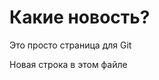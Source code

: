 <!DOCTYPE html>
<html>
<head>
<title>Здравствуй!!!</title>
<link rel="stylesheet" href="bluestyle.css">
</head>
<body>
<h1>Какие новость?</h1>
<p>Это просто страница для Git</p>
<p>Новая строка в этом файле</p>
</body>
</html>
